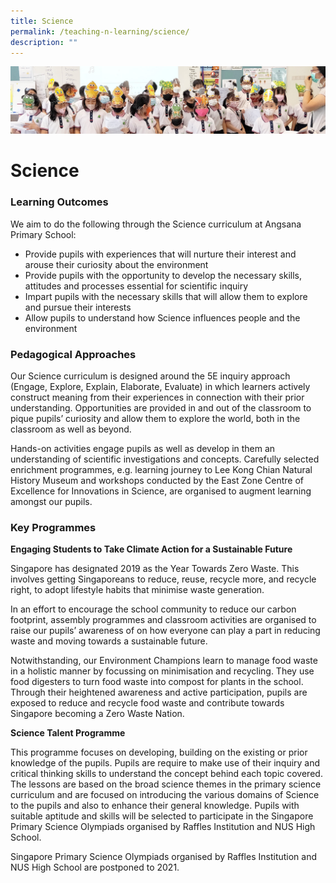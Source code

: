 ```yaml
---
title: Science
permalink: /teaching-n-learning/science/
description: ""
---
```

![](/images/Teaching%20and%20Learning.jpg)

Science
=======

### Learning Outcomes

We aim to do the following through the Science curriculum at Angsana Primary School:

*   Provide pupils with experiences that will nurture their interest and arouse their curiosity about the environment
*   Provide pupils with the opportunity to develop the necessary skills, attitudes and processes essential for scientific inquiry
*   Impart pupils with the necessary skills that will allow them to explore and pursue their interests
*   Allow pupils to understand how Science influences people and the environment

### Pedagogical Approaches

Our Science curriculum is designed around the 5E inquiry approach (Engage, Explore, Explain, Elaborate, Evaluate) in which learners actively construct meaning from their experiences in connection with their prior understanding. Opportunities are provided in and out of the classroom to pique pupils’ curiosity and allow them to explore the world, both in the classroom as well as beyond.

  

Hands-on activities engage pupils as well as develop in them an understanding of scientific investigations and concepts. Carefully selected enrichment programmes, e.g. learning journey to Lee Kong Chian Natural History Museum and workshops conducted by the East Zone Centre of Excellence for Innovations in Science, are organised to augment learning amongst our pupils.


### Key Programmes

<b> Engaging Students to Take Climate Action for a Sustainable Future </b>

Singapore has designated 2019 as the Year Towards Zero Waste. This involves getting Singaporeans to reduce, reuse, recycle more, and recycle right, to adopt lifestyle habits that minimise waste generation.

  

In an effort to encourage the school community to reduce our carbon footprint, assembly programmes and classroom activities are organised to raise our pupils’ awareness of on how everyone can play a part in reducing waste and moving towards a sustainable future.

  

Notwithstanding, our Environment Champions learn to manage food waste in a holistic manner by focussing on minimisation and recycling. They use food digesters to turn food waste into compost for plants in the school. Through their heightened awareness and active participation, pupils are exposed to reduce and recycle food waste and contribute towards Singapore becoming a Zero Waste Nation.

<b> Science Talent Programme </b>

This programme focuses on developing, building on the existing or prior knowledge of the pupils. Pupils are require to make use of their inquiry and critical thinking skills to understand the concept behind each topic covered. The lessons are based on the broad science themes in the primary science curriculum and are focused on introducing the various domains of Science to the pupils and also to enhance their general knowledge. Pupils with suitable aptitude and skills will be selected to participate in the Singapore Primary Science Olympiads organised by Raffles Institution and NUS High School.

  

Singapore Primary Science Olympiads organised by Raffles Institution and NUS High School are postponed to 2021.